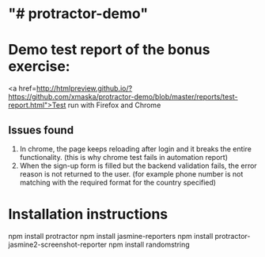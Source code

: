 "# protractor-demo" 
=====================

# Demo test report of the bonus exercise:
<a href=http://htmlpreview.github.io/?https://github.com/xmaska/protractor-demo/blob/master/reports/test-report.html">Test run with Firefox and Chrome</a>


## Issues found
1. In chrome, the page keeps reloading after login and it breaks the entire functionality. (this is why chrome test fails in automation report)
2. When the sign-up form is filled but the backend validation fails, the error reason is not returned to the user. (for example phone number is not matching with the required format for the country specified)

# Installation instructions
npm install protractor
npm install jasmine-reporters
npm install protractor-jasmine2-screenshot-reporter
npm install randomstring
